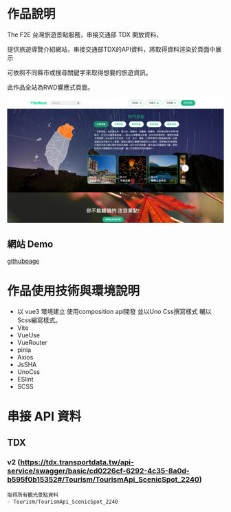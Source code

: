 # 作品說明

The F2E 台灣旅遊景點服務，串接交通部 TDX 開放資料，

提供旅遊導覽介紹網站，串接交通部TDX的API資料，將取得資料渲染於頁面中展示

可依照不同縣市或搜尋關鍵字來取得想要的旅遊資訊。

此作品全站為RWD響應式頁面。

![image](./src/assets/images/readme01.png)


## 網站 Demo
[githubpage](https://egg8833.github.io/travelTaiwan/)


# 作品使用技術與環境說明
* 以 vue3 環境建立 使用composition api開發 並以Uno Css撰寫樣式 輔以Scss編寫樣式。
* Vite
* VueUse
* VueRouter
* pinia
* Axios
* JsSHA
* UnoCss
* ESlint
* SCSS


# 串接 API 資料

## TDX
### v2 (https://tdx.transportdata.tw/api-service/swagger/basic/cd0226cf-6292-4c35-8a0d-b595f0b15352#/Tourism/TourismApi_ScenicSpot_2240)

```
取得所有觀光景點資料
- Tourism/TourismApi_ScenicSpot_2240

```